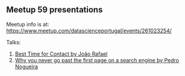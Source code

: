 ## Meetup 59 presentations

Meetup info is at: https://www.meetup.com/datascienceportugal/events/261023254/

Talks:

1. [Best Time for Contact by João Rafael](https://github.com/DataSciencePortugal/Meetups/tree/master/2019/20190605-DSPT%2356/talks/JR_dspt59.pdf)
2. [Why you never go past the first page on a search engine by Pedro Nogueira](https://github.com/DataSciencePortugal/Meetups/tree/master/2019/20190605-DSPT%2356/talks/PN_dspt59.pdf)

